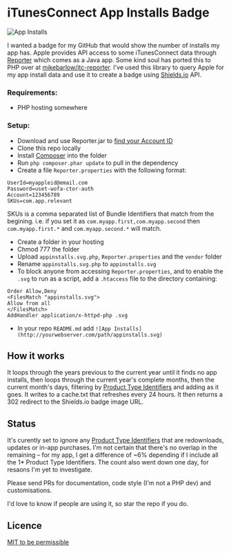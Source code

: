 # iTunesConnect App Installs Badge

![App Installs](http://sortons.ie/events/github/appinstalls/appinstalls.svg)
 
I wanted a badge for my GitHub that would show the number of installs my app has. Apple provides API access to some iTunesConnect data through [Reporter](https://help.apple.com/itc/appsreporterguide/#/itcbe21ac7db) which comes as a Java app. Some kind soul has ported this to PHP over at [mikebarlow/itc-reporter](https://github.com/mikebarlow/itc-reporter). I've used this library to query Apple for my app install data and use it to create a badge using [Shields.io](http://shields.io/) API. 

### Requirements: 

* PHP hosting somewhere

### Setup:

* Download and use Reporter.jar to [find your Account ID](https://help.apple.com/itc/appsreporterguide/#/itcccef1d795)
* Clone this repo locally
* Install [Composer](https://getcomposer.org/download/) into the folder
* Run `php composer.phar update` to pull in the dependency
* Create a file `Reporter.properties` with the following format:

```
UserId=myappleid@email.com
Password=uset-wofa-ctor-auth
Account=123456789
SKUs=com.app.relevant
```

SKUs is a comma separated list of Bundle Identifiers that match from the begining. i.e. if you set it as `com.myapp.first,com.myapp.second` then `com.myapp.first.*` and `com.myapp.second.*` will match.

* Create a folder in your hosting
* Chmod 777 the folder
* Upload `appinstalls.svg.php`, `Reporter.properties` and the `vendor` folder
* Rename `appinstalls.svg.php` to `appinstalls.svg`
* To block anyone from accessing `Reporter.properties`, and to enable the `.svg` to run as a script, add a `.htaccess` file to the directory  containing:

```
Order Allow,Deny
<FilesMatch "appinstalls.svg">
Allow from all
</FilesMatch>
AddHandler application/x-httpd-php .svg
```

* In your repo `README.md` add `![App Installs](http://yourwebserver.com/path/appinstalls.svg)`

## How it works

It loops through the years previous to the current year until it finds no app installs, then loops through the current year's complete months, then the current month's days, filtering by [Product Type Identifiers](http://help.apple.com/itc/appssalesandtrends/#/itc2c006e6ff) and adding as it goes. It writes to a cache.txt that refreshes every 24 hours. It then returns a 302 redirect to the Shields.io badge image URL.

## Status

It's curently set to ignore any [Product Type Identifiers](http://help.apple.com/itc/appssalesandtrends/#/itc2c006e6ff) that are redownloads, updates or in-app purchases. I'm not certain that there's no overlap in the remaining – for my app, I get a difference of ~6% depending if I include all the 1* Product Type Identifiers. The count also went down one day, for resaons I'm yet to investigate.

Please send PRs for documentation, code style (I'm not a PHP dev) and customisations.

I'd love to know if people are using it, so star the repo if you do.

## Licence

[MIT to be permissible](https://github.com/BrianHenryIE/iTunesConnect-App-Installs-Badge/blob/master/LICENCE)	
